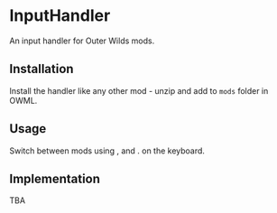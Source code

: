 # InputHandler
An input handler for Outer Wilds mods.

## Installation
Install the handler like any other mod - unzip and add to `mods` folder in OWML.

## Usage
Switch between mods using , and . on the keyboard.

## Implementation
TBA

